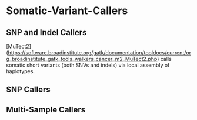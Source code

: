 # Somatic-Variant-Callers

## SNP and Indel Callers
[MuTect2] (https://software.broadinstitute.org/gatk/documentation/tooldocs/current/org_broadinstitute_gatk_tools_walkers_cancer_m2_MuTect2.php) calls somatic short variants (both SNVs and indels) via local assembly of haplotypes.

## SNP Callers

## Multi-Sample Callers
